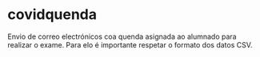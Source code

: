# covidquenda
Envio de correo electrónicos coa quenda asignada ao alumnado para realizar o exame. Para elo é importante respetar o formato dos datos CSV. 
